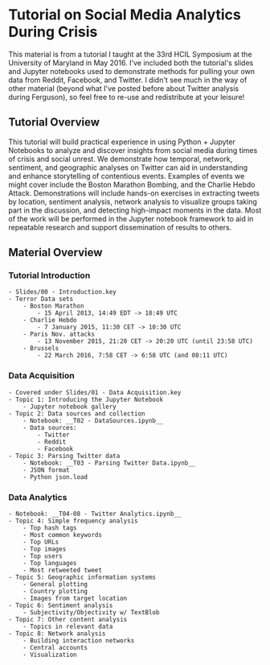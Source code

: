# Tutorial on Social Media Analytics During Crisis

This material is from a tutorial I taught at the 33rd HCIL Symposium at the University of Maryland in May 2016.
I've included both the tutorial's slides and Jupyter notebooks used to demonstrate methods for pulling your own data from Reddit, Facebook, and Twitter.
I didn't see much in the way of other material (beyond what I've posted before about Twitter analysis during Ferguson), so feel free to re-use and redistribute at your leisure! 

## Tutorial Overview

This tutorial will build practical experience in using Python + Jupyter Notebooks to analyze and discover insights from social media during times of crisis and social unrest. 
We demonstrate how temporal, network, sentiment, and geographic analyses on Twitter can aid in understanding and enhance storytelling of contentious events. 
Examples of events we might cover include the Boston Marathon Bombing, and the Charlie Hebdo Attack. 
Demonstrations will include hands-on exercises in extracting tweets by location, sentiment analysis, network analysis to visualize groups taking part in the discussion, and detecting high-impact moments in the data. 
Most of the work will be performed in the Jupyter notebook framework to aid in repeatable research and support dissemination of results to others.

## Material Overview

### Tutorial Introduction
	- Slides/00 - Introduction.key
	- Terror Data sets
		- Boston Marathon
			- 15 April 2013, 14:49 EDT -> 18:49 UTC
		- Charlie Hebdo
			- 7 January 2015, 11:30 CET -> 10:30 UTC
		- Paris Nov. attacks
			- 13 November 2015, 21:20 CET -> 20:20 UTC (until 23:58 UTC)
		- Brussels
			- 22 March 2016, 7:58 CET -> 6:58 UTC (and 08:11 UTC)

### Data Acquisition
	- Covered under Slides/01 - Data Acquisition.key
	- Topic 1: Introducing the Jupyter Notebook
		- Jupyter notebook gallery
	- Topic 2: Data sources and collection
		- Notebook: __T02 - DataSources.ipynb__
		- Data sources:
			- Twitter
			- Reddit
			- Facebook
	- Topic 3: Parsing Twitter data
		- Notebook: __T03 - Parsing Twitter Data.ipynb__
		- JSON format
		- Python json.load

### Data Analytics
	- Notebook: __T04-08 - Twitter Analytics.ipynb__
	- Topic 4: Simple frequency analysis
		- Top hash tags
		- Most common keywords
		- Top URLs
		- Top images
		- Top users
		- Top languages
		- Most retweeted tweet
	- Topic 5: Geographic information systems
		- General plotting
		- Country plotting
		- Images from target location
	- Topic 6: Sentiment analysis
		- Subjectivity/Objectivity w/ TextBlob
	- Topic 7: Other content analysis
		- Topics in relevant data
	- Topic 8: Network analysis
		- Building interaction networks
		- Central accounts
		- Visualization
